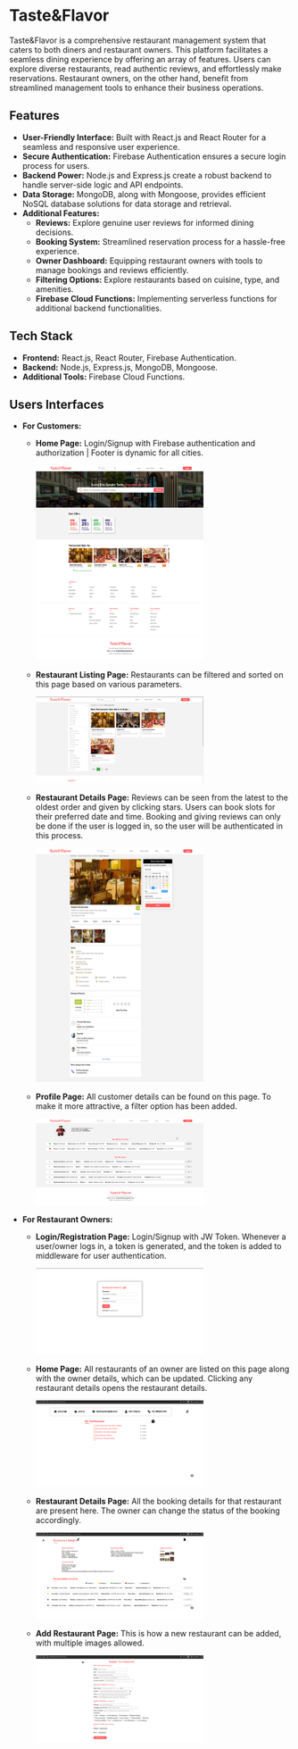 # Taste&Flavor

Taste&Flavor is a comprehensive restaurant management system that caters to both diners and restaurant owners. This platform facilitates a seamless dining experience by offering an array of features. Users can explore diverse restaurants, read authentic reviews, and effortlessly make reservations. Restaurant owners, on the other hand, benefit from streamlined management tools to enhance their business operations.

## Features

- **User-Friendly Interface:** Built with React.js and React Router for a seamless and responsive user experience.
- **Secure Authentication:** Firebase Authentication ensures a secure login process for users.
- **Backend Power:** Node.js and Express.js create a robust backend to handle server-side logic and API endpoints.
- **Data Storage:** MongoDB, along with Mongoose, provides efficient NoSQL database solutions for data storage and retrieval.
- **Additional Features:**
  - **Reviews:** Explore genuine user reviews for informed dining decisions.
  - **Booking System:** Streamlined reservation process for a hassle-free experience.
  - **Owner Dashboard:** Equipping restaurant owners with tools to manage bookings and reviews efficiently.
  - **Filtering Options:** Explore restaurants based on cuisine, type, and amenities.
  - **Firebase Cloud Functions:** Implementing serverless functions for additional backend functionalities.

## Tech Stack

- **Frontend:** React.js, React Router, Firebase Authentication.
- **Backend:** Node.js, Express.js, MongoDB, Mongoose.
- **Additional Tools:** Firebase Cloud Functions.

## Users Interfaces

- **For Customers:**

  - **Home Page:** Login/Signup with Firebase authentication and authorization | Footer is dynamic for all cities.

    <img src="/UIs/home.png" alt="Getting Started" width="300" height="350">

  - **Restaurant Listing Page:** Restaurants can be filtered and sorted on this page based on various parameters.

    <img src="/UIs/listing.png" alt="Getting Started" width="300" height="155">

  - **Restaurant Details Page:** Reviews can be seen from the latest to the oldest order and given by clicking stars. Users can book slots for their preferred date and time. Booking and giving reviews can only be done if the user is logged in, so the user will be authenticated in this process.

    <img src="/UIs/res.png" alt="Getting Started" width="300" height="420">

  - **Profile Page:** All customer details can be found on this page. To make it more attractive, a filter option has been added.

    <img src="/UIs/profile.png" alt="Getting Started" width="300" height="155">

- **For Restaurant Owners:**

  - **Login/Registration Page:** Login/Signup with JW Token. Whenever a user/owner logs in, a token is generated, and the token is added to middleware for user authentication.

    <img src="/UIs/login.png" alt="Getting Started" width="300" height="155">

  - **Home Page:** All restaurants of an owner are listed on this page along with the owner details, which can be updated. Clicking any restaurant details opens the restaurant details.

    <img src="/UIs/owner-home.png" alt="Getting Started" width="300" height="155">

  - **Restaurant Details Page:** All the booking details for that restaurant are present here. The owner can change the status of the booking accordingly.

    <img src="/UIs/res-det.png" alt="Getting Started" width="300" height="155">

  - **Add Restaurant Page:** This is how a new restaurant can be added, with multiple images allowed.

    <img src="/UIs/add-res.png" alt="Getting Started" width="300" height="155">